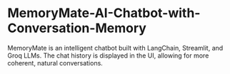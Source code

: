 # MemoryMate-AI-Chatbot-with-Conversation-Memory
MemoryMate is an intelligent chatbot built with LangChain, Streamlit, and Groq LLMs. The chat history is displayed in the UI, allowing for more coherent, natural conversations.
